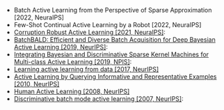 
- Batch Active Learning from the Perspective of Sparse Approximation [2022, NeuraIPS]
- Few-Shot Continual Active Learning by a Robot [2022, NeuraIPS]
- [Corruption Robust Active Learning [2021, NeuraIPS]](https://arxiv.org/pdf/2106.11220.pdf): 
- [BatchBALD: Efficient and Diverse Batch Acquisition for Deep Bayesian Active Learning [2019, NeurIPS]](http://papers.nips.cc/paper/8925-batchbald-efficient-and-diverse-batch-acquisition-for-deep-bayesian-active-learning): 
- [Integrating Bayesian and Discriminative Sparse Kernel Machines for Multi-class Active Learning [2019, NPIS]](https://papers.nips.cc/paper/2019/file/bcc0d400288793e8bdcd7c19a8ac0c2b-Paper.pdf):
- [Learning active learning from data [2017, NeurIPS]](http://papers.nips.cc/paper/7010-learning-active-learning-from-data)
- [Active Learning by Querying Informative and Representative Examples [2010, NeurIPS]](http://papers.nips.cc/paper/4176-active-learning-by-querying-informative-and-representative-examples)
- [Human Active Learning [2008, NeurIPS]](http://papers.nips.cc/paper/3456-human-active-learning)
- [Discriminative batch mode active learning [2007, NeurIPS]](http://papers.nips.cc/paper/3295-discriminative-batch-mode-active-learning): 

